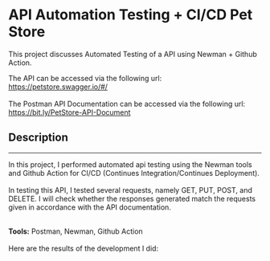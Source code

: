
# API Automation Testing + CI/CD Pet Store

This project discusses Automated Testing of a API using Newman + Github Action. 

The API can be accessed via the following url: https://petstore.swagger.io/#/
<br>
<br>
The Postman API Documentation can be accessed via the following url: https://bit.ly/PetStore-API-Document

## Description
---
In this project, I performed automated api testing using the Newman tools and Github Action for CI/CD (Continues Integration/Continues Deployment).
<br>
<br>
In testing this API, I tested several requests, namely GET, PUT, POST, and DELETE. I will check whether the responses generated match the requests given in accordance with the API documentation.
<br>
<br>

**Tools:** Postman, Newman, Github Action
<br>
<br>
Here are the results of the development I did:


